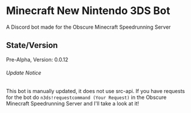 # Minecraft New Nintendo 3DS Bot

A Discord bot made for the Obscure Minecraft Speedrunning Server

## State/Version

Pre-Alpha, Version: 0.0.12

###### Update Notice

This bot is manually updated, it does not use src-api. If you have requests for the bot do `n3ds!requestcommand (Your Request)` in the Obscure Minecraft Speedrunning Server and I'll take a look at it!

